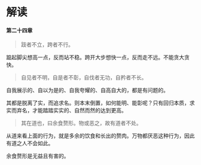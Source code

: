 # 解读

#### 第二十四章

> 跂者不立，跨者不行。

踮起脚尖想高一点，反而站不稳。跨开大步想快一点，反而走不远。不能贪大贪快。

> 自见者不明，自是者不彰，自伐者无功，自矜者不长。

自我展示的、自以为是的、自我夸耀的、自高自大的，都是有问题的。

其都是脱离了实，而追求名。则本末倒置，如何能明、能彰呢？只有回归本质，求实而弃名，才能踏踏实实的、自然而然的达到更高。

> 其在道也，曰余食赘形。物或恶之，故有道者不处。

从道来看上面的行为，就是多余的饮食和长出的赘肉。万物都厌恶这种行为，因此有道之人不会如此。

余食赘形是无益且有害的。
